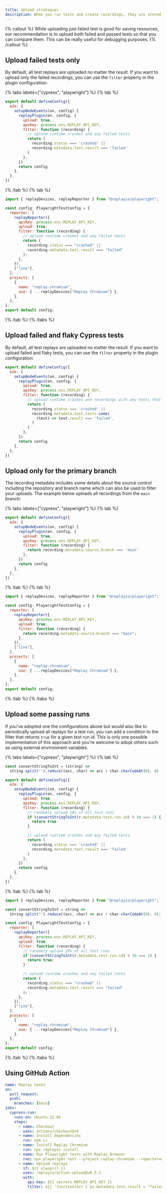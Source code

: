 ```yaml
---
title: Upload strategies
description: When you run tests and create recordings, they are stored locally. You can opt to upload them automatically or define your own uploading strategy. All uploaded recordings become accessible in the Replay App.
---
```


{% callout %}
While uploading just failed test is good for saving resources, our recommendation is to upload both failed and passed tests so that you can compare them. This can be really useful for debugging purposes.
{% /callout %}

## Upload failed tests only

By default, all test replays are uploaded no matter the result. If you want to upload only the failed recordings, you can use the `filter` property in the plugin configuration:

{% tabs labels=["cypress", "playwright"] %}
{% tab %}

```js
export default defineConfig({
  e2e: {
    setupNodeEvents(on, config) {
      replayPlugin(on, config, {
        upload: true,
        apiKey: process.env.REPLAY_API_KEY,
        filter: function (recording) {
          // upload runtime crashes and any failed tests
          return (
            recording.status === 'crashed' ||
            recording.metadata.test.result === 'failed'
          )
        },
      })
      return config
    },
  },
})
```

{% /tab %}
{% tab %}

```js
import { replayDevices, replayReporter } from "@replayio/playwright";

const config: PlaywrightTestConfig = {
  reporter: [
    replayReporter({
      apiKey: process.env.REPLAY_API_KEY,
      upload: true,
      filter: function (recording) {
        // upload runtime crashes and any failed tests
        return (
          recording.status === "crashed" ||
          recording.metadata.test.result === "failed"
        );
      },
    }),
    ["line"],
  ],
  projects: [
    {
      name: "replay-chromium",
      use: { ...replayDevices["Replay Chromium"] },
    },
  ],
};
export default config;
```

{% /tab %}
{% /tabs %}

## Upload failed and flaky Cypress tests

By default, all test replays are uploaded no matter the result. If you want to upload failed and flaky tests, you can use the `filter` property in the plugin configuration:

```js
export default defineConfig({
  e2e: {
    setupNodeEvents(on, config) {
      replayPlugin(on, config, {
        upload: true,
        apiKey: process.env.REPLAY_API_KEY,
        filter: function (recording) {
          // upload runtime crashes and recordings with any tests that failed
          return (
            recording.status === 'crashed' ||
            recording.metadata.test.tests.some(
              (test) => test.result === 'failed',
            )
          )
        },
      })
      return config
    },
  },
})
```

## Upload only for the primary branch

The recording metadata includes some details about the source control including the repository and branch name which can also be used to filter your uploads. The example below uploads all recordings from the `main` branch:

{% tabs labels=["cypress", "playwright"] %}
{% tab %}

```js
export default defineConfig({
  e2e: {
    setupNodeEvents(on, config) {
      replayPlugin(on, config, {
        upload: true,
        apiKey: process.env.REPLAY_API_KEY,
        filter: function (recording) {
          return recording.metadata.source.branch === 'main'
        },
      })
      return config
    },
  },
})
```

{% /tab %}
{% tab %}

```js
import { replayDevices, replayReporter } from "@replayio/playwright";

const config: PlaywrightTestConfig = {
  reporter: [
    replayReporter({
      apiKey: process.env.REPLAY_API_KEY,
      upload: true,
      filter: function (recording) {
        return recording.metadata.source.branch === "main";
      },
    }),
    ["line"],
  ],
  projects: [
    {
      name: "replay-chromium",
      use: { ...replayDevices["Replay Chromium"] },
    },
  ],
};
export default config;
```

{% /tab %}
{% /tabs %}

## Upload some passing runs

If you've adopted one the configurations above but would also like to periodically upload all replays for a test run, you can add a condition to the filter that returns `true` for a given test run id. This is only one possible implementation of this approach and you're welcome to adopt others such as using external environment variables.

{% tabs labels=["cypress", "playwright"] %}
{% tab %}

```js
const convertStringToInt = (string) =>
  string.split('').reduce((acc, char) => acc + char.charCodeAt(0), 0)

export default defineConfig({
  e2e: {
    setupNodeEvents(on, config) {
      replayPlugin(on, config, {
        upload: true,
        apiKey: process.env.REPLAY_API_KEY,
        filter: function (recording) {
          // randomly upload 10% of all test runs
          if (convertStringToInt(r.metadata.test.run.id) % 10 === 1) {
            return true
          }

          // upload runtime crashes and any failed tests
          return (
            recording.status === 'crashed' ||
            recording.metadata.test.result === 'failed'
          )
        },
      })
      return config
    },
  },
})
```

{% /tab %}
{% tab %}

```js
import { replayDevices, replayReporter } from "@replayio/playwright";

const convertStringToInt = string =>
  string.split("").reduce((acc, char) => acc + char.charCodeAt(0), 0);

const config: PlaywrightTestConfig = {
  reporter: [
    replayReporter({
      apiKey: process.env.REPLAY_API_KEY,
      upload: true,
      filter: function (recording) {
        // randomly upload 10% of all test runs
        if (convertStringToInt(r.metadata.test.run.id) % 10 === 1) {
          return true;
        }

        // upload runtime crashes and any failed tests
        return (
          recording.status === "crashed" ||
          recording.metadata.test.result === "failed"
        );
      },
    }),
    ["line"],
  ],
  projects: [
    {
      name: "replay-chromium",
      use: { ...replayDevices["Replay Chromium"] },
    },
  ],
};
export default config;
```

{% /tab %}
{% /tabs %}

## Using GitHub Action

```yml {% fileName=".github/workflows/e2e.yml" lineNumbers=true highlight=[19] %}
name: Replay tests
on:
  pull_request:
  push:
    branches: [main]
jobs:
  cypress-run:
    runs-on: ubuntu-22.04
    steps:
      - name: Checkout
        uses: actions/checkout@v4
      - name: Install dependencies
        run: npm ci
      - name: Install Replay Chromium
        run: npx replayio install
      - name: Run Playwright tests with Replay Browser
        run: npx playwright test --project replay-chromium --reporter=@replayio/playwright/reporter,line
      - name: Upload replays
        if: ${{ always() }}
        uses: replayio/action-upload@v0.5.1
        with:
          api-key: ${{ secrets.REPLAY_API_KEY }}
          filter: ${{ 'function($v) { $v.metadata.test.result = "failed" }' }}
```
